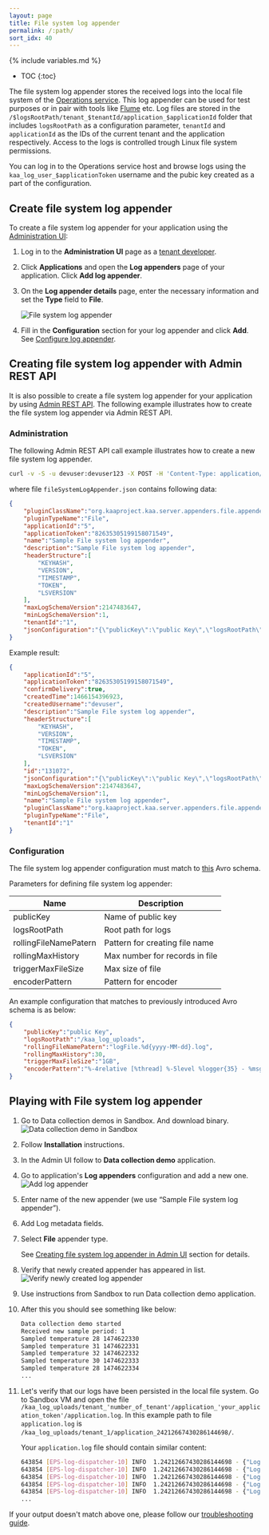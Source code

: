 ```yaml
---
layout: page
title: File system log appender
permalink: /:path/
sort_idx: 40
---
```


{% include variables.md %}

* TOC
{:toc}

The file system log appender stores the received logs into the local file system of the [Operations service]({{root_url}}Glossary/#operations-service).
This log appender can be used for test purposes or in pair with tools like [Flume](https://flume.apache.org/) etc.
Log files are stored in the `/$logsRootPath/tenant_$tenantId/application_$applicationId` folder that includes `logsRootPath` as a configuration parameter, `tenantId` and `applicationId` as the IDs of the current tenant and the application respectively.
Access to the logs is controlled trough Linux file system permissions.

You can log in to the Operations service host and browse logs using the `kaa_log_user_$applicationToken` username and the pubic key created as a part of the configuration.

## Create file system log appender

To create a file system log appender for your application using the [Administration UI]({{root_url}}Glossary/#administration-ui):

1. Log in to the **Administration UI** page as a [tenant developer]({{root_url}}Glossary/#tenant-developer).

2. Click **Applications** and open the **Log appenders** page of your application.
Click **Add log appender**.

3. On the **Log appender details** page, enter the necessary information and set the **Type** field to **File**.
	
	![File system log appender](attach/file-system-log-appender.png)

4. Fill in the **Configuration** section for your log appender and click **Add**.
See [Configure log appender](#configure-log-appender).



## Creating file system log appender with Admin REST API

It is also possible to create a file system log appender for your application by using [Admin REST API]({{root_url}}Programming-guide/Server-REST-APIs/#!/Logging/editLogAppender).
The following example illustrates how to create the file system log appender via Admin REST API.

### Administration

The following Admin REST API call example illustrates how to create a new file system log appender.

```bash
curl -v -S -u devuser:devuser123 -X POST -H 'Content-Type: application/json' -d @fileSystemLogAppender.json "http://localhost:8080/kaaAdmin/rest/api/logAppender" | python -mjson.tool
```

where file `fileSystemLogAppender.json` contains following data:

```json
{
    "pluginClassName":"org.kaaproject.kaa.server.appenders.file.appender.FileSystemLogAppender",
    "pluginTypeName":"File",
    "applicationId":"5",
    "applicationToken":"82635305199158071549",
    "name":"Sample File system log appender",
    "description":"Sample File system log appender",
    "headerStructure":[
        "KEYHASH",
        "VERSION",
        "TIMESTAMP",
        "TOKEN",
        "LSVERSION"
    ],
    "maxLogSchemaVersion":2147483647,
    "minLogSchemaVersion":1,
    "tenantId":"1",
    "jsonConfiguration":"{\"publicKey\":\"public Key\",\"logsRootPath\":\"/kaa_log_uploads\",\"rollingFileNamePatern\":\"logFile.%d{yyyy-MM-dd}.log\",\"rollingMaxHistory\":30,\"triggerMaxFileSize\":\"1GB\",\"encoderPattern\":\"%-4relative [%thread] %-5level %logger{35} - %msg%n\"}"
}
```

Example result:

```json
{
    "applicationId":"5",
    "applicationToken":"82635305199158071549",
    "confirmDelivery":true,
    "createdTime":1466154396923,
    "createdUsername":"devuser",
    "description":"Sample File system log appender",
    "headerStructure":[
        "KEYHASH",
        "VERSION",
        "TIMESTAMP",
        "TOKEN",
        "LSVERSION"
    ],
    "id":"131072",
    "jsonConfiguration":"{\"publicKey\":\"public Key\",\"logsRootPath\":\"/kaa_log_uploads\",\"rollingFileNamePatern\":\"logFile.%d{yyyy-MM-dd}.log\",\"rollingMaxHistory\":30,\"triggerMaxFileSize\":\"1GB\",\"encoderPattern\":\"%-4relative [%thread] %-5level %logger{35} - %msg%n\"}",
    "maxLogSchemaVersion":2147483647,
    "minLogSchemaVersion":1,
    "name":"Sample File system log appender",
    "pluginClassName":"org.kaaproject.kaa.server.appenders.file.appender.FileSystemLogAppender",
    "pluginTypeName":"File",
    "tenantId":"1"
}
```

### Configuration

The file system log appender configuration must match to
[this]({{github_url}}server/appenders/file-appender/src/main/avro/file-appender-config.avsc) Avro schema.

Parameters for defining file system log appender:

|Name                   |Description                    |
|-----------------------|-------------------------------|
|publicKey              |Name of public key             |
|logsRootPath           |Root path for logs             |
|rollingFileNamePatern  |Pattern for creating file name |
|rollingMaxHistory      |Max number for records in file |
|triggerMaxFileSize     |Max size of file               |
|encoderPattern         |Pattern for encoder            |

An example configuration that matches to previously introduced Avro schema is as below:

```json
{
    "publicKey":"public Key",
    "logsRootPath":"/kaa_log_uploads",
    "rollingFileNamePatern":"logFile.%d{yyyy-MM-dd}.log",
    "rollingMaxHistory":30,
    "triggerMaxFileSize":"1GB",
    "encoderPattern":"%-4relative [%thread] %-5level %logger{35} - %msg%n"
}
```


## Playing with File system log appender

1. Go to Data collection demos in Sandbox. And download binary.
![Data collection demo in Sandbox](attach/data-collection-demo-in-sandbox.png)
2. Follow **Installation** instructions.
3. In the Admin UI follow to **Data collection demo** application.
4. Go to application's **Log appenders** configuration and add a new one.
![Add log appender](attach/data-collection-demo-application.png)
5. Enter name of the new appender (we use “Sample File system log appender”).
6. Add Log metadata fields.
7. Select **File** appender type.

    See [Creating file system log appender in Admin UI](#creating-file-system-log-appender-in-admin-ui) section for details.

8. Verify that newly created appender has appeared in list.
![Verify newly created log appender](attach/verify-created-appender.png)
9. Use instructions from Sandbox to run Data collection demo application.
10. After this you should see something like below:

    ```bash
    Data collection demo started
    Received new sample period: 1
    Sampled temperature 28 1474622330
    Sampled temperature 31 1474622331
    Sampled temperature 32 1474622332
    Sampled temperature 30 1474622333
    Sampled temperature 28 1474622334
    ...
    ```

11. Let's verify that our logs have been persisted in the local file system. Go to Sandbox VM and open the file
        `/kaa_log_uploads/tenant_'number_of_tenant'/application_'your_application_token'/application.log`.
        In this example path to file `application.log` is `/kaa_log_uploads/tenant_1/application_24212667430286144698/`.

     Your `application.log` file should contain similar content:

    ```bash
    643854 [EPS-log-dispatcher-10] INFO  1.24212667430286144698 - {"Log Header": "{"endpointKeyHash":{"string":"tqoeo8S49HgakOV/2DfiEZLjGls="},"applicationToken":{"string":"24212667430286144698"},"headerVersion":{"int":1},"timestamp":{"long":1474622333932},"logSchemaVersion":{"int":2}}", "Event": {"temperature":28,"timeStamp":1474622330}}
    643854 [EPS-log-dispatcher-10] INFO  1.24212667430286144698 - {"Log Header": "{"endpointKeyHash":{"string":"tqoeo8S49HgakOV/2DfiEZLjGls="},"applicationToken":{"string":"24212667430286144698"},"headerVersion":{"int":1},"timestamp":{"long":1474622333932},"logSchemaVersion":{"int":2}}", "Event": {"temperature":31,"timeStamp":1474622331}}
    643854 [EPS-log-dispatcher-10] INFO  1.24212667430286144698 - {"Log Header": "{"endpointKeyHash":{"string":"tqoeo8S49HgakOV/2DfiEZLjGls="},"applicationToken":{"string":"24212667430286144698"},"headerVersion":{"int":1},"timestamp":{"long":1474622333932},"logSchemaVersion":{"int":2}}", "Event": {"temperature":32,"timeStamp":1474622332}}
    643854 [EPS-log-dispatcher-10] INFO  1.24212667430286144698 - {"Log Header": "{"endpointKeyHash":{"string":"tqoeo8S49HgakOV/2DfiEZLjGls="},"applicationToken":{"string":"24212667430286144698"},"headerVersion":{"int":1},"timestamp":{"long":1474622333932},"logSchemaVersion":{"int":2}}", "Event": {"temperature":30,"timeStamp":1474622333}}
    643854 [EPS-log-dispatcher-10] INFO  1.24212667430286144698 - {"Log Header": "{"endpointKeyHash":{"string":"tqoeo8S49HgakOV/2DfiEZLjGls="},"applicationToken":{"string":"24212667430286144698"},"headerVersion":{"int":1},"timestamp":{"long":1474622333932},"logSchemaVersion":{"int":2}}", "Event": {"temperature":28,"timeStamp":1474622334}}
    ...
    ```

If your output doesn't match above one, please follow our [troubleshooting guide]({{root_url}}Administration-guide/Troubleshooting).
